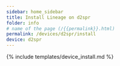 ```yaml
---
sidebar: home_sidebar
title: Install Lineage on d2spr
folder: info
# name of the page (/{{permalink}}.html)
permalink: /devices/d2spr/install
device: d2spr
---
```

{% include templates/device_install.md %}
